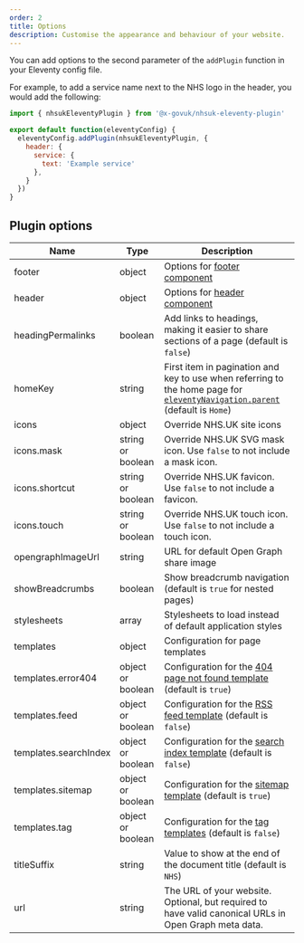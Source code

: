```yaml
---
order: 2
title: Options
description: Customise the appearance and behaviour of your website.
---
```


You can add options to the second parameter of the `addPlugin` function in your Eleventy config file.

For example, to add a service name next to the NHS logo in the header, you would add the following:

```js
import { nhsukEleventyPlugin } from '@x-govuk/nhsuk-eleventy-plugin'

export default function(eleventyConfig) {
  eleventyConfig.addPlugin(nhsukEleventyPlugin, {
    header: {
      service: {
        text: 'Example service'
      },
    }
  })
}
```

## Plugin options

| Name                  | Type              | Description                                                                                                                                                                  |
| --------------------- | ----------------- | ---------------------------------------------------------------------------------------------------------------------------------------------------------------------------- |
| footer                | object            | Options for [footer component](https://service-manual.nhs.uk/design-system/components/footer)                                                                                |
| header                | object            | Options for [header component](https://service-manual.nhs.uk/design-system/components/header)                                                                                |
| headingPermalinks     | boolean           | Add links to headings, making it easier to share sections of a page (default is `false`)                                                                                     |
| homeKey               | string            | First item in pagination and key to use when referring to the home page for [`eleventyNavigation.parent`](https://www.11ty.dev/docs/plugins/navigation/) (default is `Home`) |
| icons                 | object            | Override NHS.UK site icons                                                                                                                                                   |
| icons.mask            | string or boolean | Override NHS.UK SVG mask icon. Use `false` to not include a mask icon.                                                                                                       |
| icons.shortcut        | string or boolean | Override NHS.UK favicon. Use `false` to not include a favicon.                                                                                                               |
| icons.touch           | string or boolean | Override NHS.UK touch icon. Use `false` to not include a touch icon.                                                                                                         |
| opengraphImageUrl     | string            | URL for default Open Graph share image                                                                                                                                       |
| showBreadcrumbs       | boolean           | Show breadcrumb navigation (default is `true` for nested pages)                                                                                                              |
| stylesheets           | array             | Stylesheets to load instead of default application styles                                                                                                                    |
| templates             | object            | Configuration for page templates                                                                                                                                             |
| templates.error404    | object or boolean | Configuration for the [404 page not found template](/features/404) (default is `true`)                                                                                       |
| templates.feed        | object or boolean | Configuration for the [RSS feed template](/features/feed) (default is `false`)                                                                                               |
| templates.searchIndex | object or boolean | Configuration for the [search index template](/features/search) (default is `false`)                                                                                         |
| templates.sitemap     | object or boolean | Configuration for the [sitemap template](/features/sitemap) (default is `true`)                                                                                              |
| templates.tag         | object or boolean | Configuration for the [tag templates](/features/tags) (default is `false`)                                                                                                   |
| titleSuffix           | string            | Value to show at the end of the document title (default is `NHS`)                                                                                                            |
| url                   | string            | The URL of your website. Optional, but required to have valid canonical URLs in Open Graph meta data.                                                                        |

